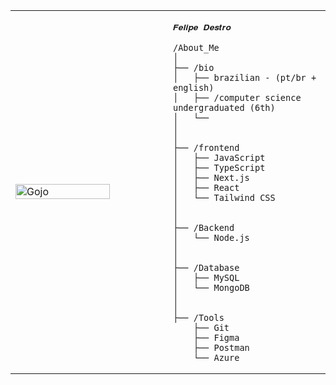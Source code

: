 <table>
  <tr>
    <td style="width: 50%;">
       <img src="https://i.pinimg.com/564x/af/33/0d/af330d6a1dbee3f7c92734e293ec58e3.jpg" alt="Gojo" style="width: 80%; border: none;"/>
    </td>
    <td style="width: 50%; vertical-align: top;">
      <p style="font-family: monospace; font-size: 16px;">
       
    𝑭𝒆𝒍𝒊𝒑𝒆 𝑫𝒆𝒔𝒕𝒓𝒐

</p>

    /About_Me
    │
    ├── /bio
    │   ├── brazilian - (pt/br + english)
    │   ├── /computer science undergraduated (6th)
    │   └── 
    │
    │ 
    ├── /frontend
    │   ├── JavaScript
    │   ├── TypeScript
    │   ├── Next.js
    │   ├── React
    │   └── Tailwind CSS
    │
    │
    ├── /Backend
    │   └── Node.js
    │
    │
    ├── /Database
    │   ├── MySQL
    │   └── MongoDB  
    │
    │
    ├── /Tools
        ├── Git
        ├── Figma    
        ├── Postman
        └── Azure     
  </tr>
</table>
